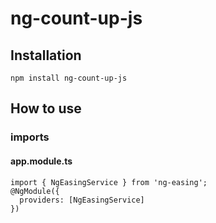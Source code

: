 # ng-count-up-js

## Installation
```
npm install ng-count-up-js
```

## How to use

### imports

#### app.module.ts
```
import { NgEasingService } from 'ng-easing';
@NgModule({
  providers: [NgEasingService]
})
```
